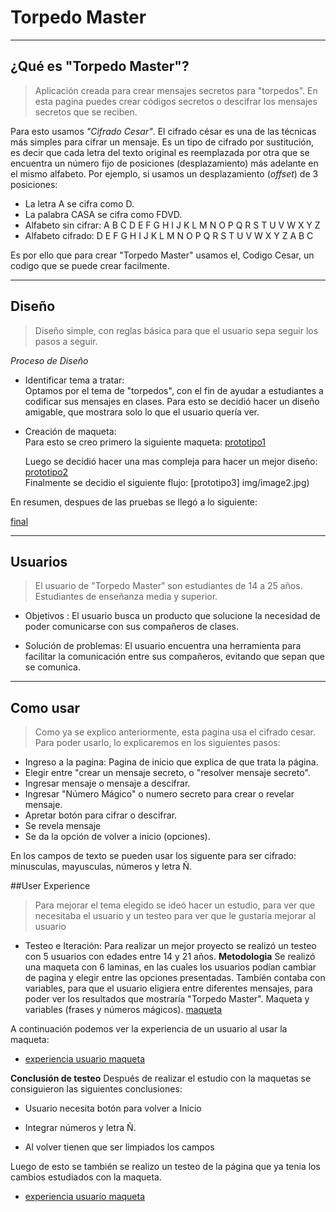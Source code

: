 # Torpedo Master

----
## ¿Qué es "Torpedo Master"?


> Aplicación creada para crear mensajes secretos para "torpedos". En esta pagina puedes crear códigos secretos o descifrar los mensajes secretos que se reciben.

Para esto usamos  *"Cifrado Cesar"*. El cifrado césar es una de las técnicas más simples para cifrar un mensaje. Es un tipo de cifrado por sustitución, es decir que cada letra del texto original es reemplazada por otra que se encuentra un número fijo de posiciones (desplazamiento) más adelante en el mismo alfabeto.
Por ejemplo, si usamos un desplazamiento (_offset_) de 3 posiciones:

- La letra A se cifra como D.
- La palabra CASA se cifra como FDVD.
- Alfabeto sin cifrar: A B C D E F G H I J K L M N O P Q R S T U V W X Y Z
- Alfabeto cifrado: D E F G H I J K L M N O P Q R S T U V W X Y Z A B C

Es por ello que para crear "Torpedo Master" usamos el, Codigo Cesar, un codigo que se puede crear facilmente.

----
## Diseño

>Diseño simple, con reglas básica para que el usuario sepa seguir los pasos a seguir.

*Proceso de Diseño*

* Identificar tema a tratar:  
Optamos por  el tema de "torpedos", con el fin de ayudar a estudiantes a codificar sus mensajes en clases.
Para esto se decidió hacer un diseño amigable, que mostrara solo lo que el usuario quería ver. 

* Creación de maqueta:     
  Para esto se creo primero la siguiente maqueta:
[prototipo1](img/image4.jpg)  

  Luego se decidió hacer una mas compleja para hacer un mejor diseño:   
[prototipo2](img/image3.jpg)  
   Finalmente se decidio el siguiente flujo:
[prototipo3] img/image2.jpg)  

En resumen, despues de las pruebas se llegó a lo siguiente:

[final](img/TORPEDOMASTER.jpg)  



----
## Usuarios
> El usuario de "Torpedo Master" son estudiantes de 14 a 25 años. Estudiantes de enseñanza media y superior.

* Objetivos :  El usuario busca un producto que solucione la necesidad de poder comunicarse con sus compañeros de clases.
  
* Solución de problemas:   El usuario encuentra una herramienta para facilitar la comunicación entre sus compañeros, evitando que sepan que se comunica.



----
## Como usar
>Como ya se explico anteriormente, esta pagina usa el cifrado cesar. Para poder usarlo, lo explicaremos en los siguientes pasos:

* Ingreso a la pagina:  Pagina de inicio que explica de que trata la página.
* Elegir entre "crear un mensaje secreto, o "resolver mensaje secreto".
* Ingresar mensaje o mensaje a descifrar.
* Ingresar "Número Mágico" o numero secreto para crear o revelar mensaje.
* Apretar botón para cifrar o descifrar.
* Se revela mensaje
* Se da la opción de volver a inicio (opciones).

En los campos de texto se pueden usar los siguente para ser cifrado: minusculas, mayusculas, números y letra Ñ.

##User Experience
>Para mejorar el tema elegido se ideó hacer un estudio, para ver que necesitaba el usuario y un testeo para ver que le gustaría mejorar al usuario

* Testeo e Iteración: 
 Para realizar un mejor proyecto se realizó un testeo con 5 usuarios con edades entre 14 y 21 años.
**Metodologia**
Se realizó una maqueta con 6 laminas, en las cuales los usuarios podían cambiar de pagina y elegir entre las opciones presentadas.
Tambíén contaba con variables, para que el usuario eligiera entre diferentes mensajes,  para poder ver los resultados que mostraría "Torpedo Master".
Maqueta y variables (frases y números mágicos).
[maqueta](img/image1.jpg)  


A continuación podemos ver la experiencia de un usuario al usar la maqueta:
* [experiencia usuario maqueta](https://youtu.be/fWJixF9bYD0)


**Conclusión de testeo** Después de realizar el estudio con la maquetas se consiguieron las siguientes conclusiones:

* Usuario necesita botón para volver a Inicio

* Integrar números y letra Ñ.

* Al volver tienen que ser limpiados los campos

Luego de esto se también se realizo un testeo de la página que ya tenia los cambios estudiados con la maqueta.

* [experiencia usuario maqueta](https://youtu.be/opVUEUwnMto)

